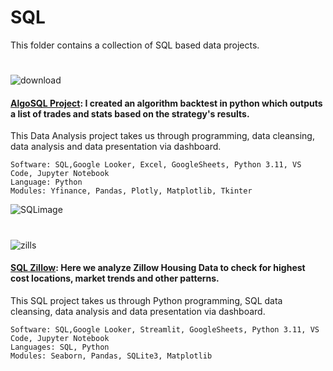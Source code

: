 # SQL


This folder contains a collection of SQL based data projects. 

#
![download](https://github.com/guzmanwolfrank/SQL/assets/29739578/0cf11994-9919-439e-8f20-88e74bf906ca)



#### [AlgoSQL Project](https://github.com/guzmanwolfrank/SQL/tree/main/AlgoSQL): I created an algorithm backtest in python which outputs a list of trades and stats based on the strategy's results.

This Data Analysis project takes us through programming, data cleansing, data analysis and data presentation via dashboard.  



    Software: SQL,Google Looker, Excel, GoogleSheets, Python 3.11, VS Code, Jupyter Notebook
    Language: Python
    Modules: Yfinance, Pandas, Plotly, Matplotlib, Tkinter
![SQLimage](https://github.com/guzmanwolfrank/SQL/assets/29739578/4c3c7f68-1202-4f2f-81f9-538b4ca8a21e)

#
![zills](https://github.com/guzmanwolfrank/SQL/assets/29739578/a639265d-c183-489c-b253-da3440f13d8f)

#### [SQL Zillow](https://github.com/guzmanwolfrank/SQL/tree/main/SQL%20Zillow): Here we analyze Zillow Housing Data to check for highest cost locations, market trends and other patterns. 

This SQL project takes us through Python programming, SQL data cleansing, data analysis and data presentation via dashboard.  



    Software: SQL,Google Looker, Streamlit, GoogleSheets, Python 3.11, VS Code, Jupyter Notebook
    Languages: SQL, Python
    Modules: Seaborn, Pandas, SQLite3, Matplotlib

